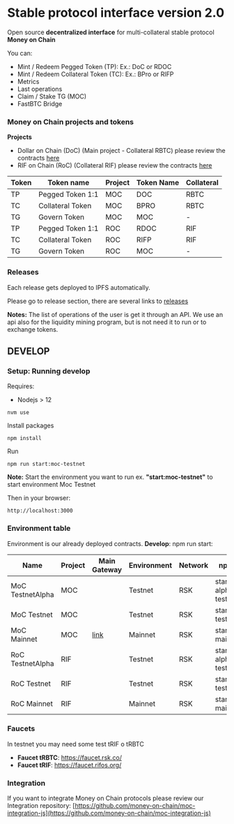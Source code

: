 # Stable protocol interface version 2.0

Open source **decentralized interface** for multi-collateral stable protocol **Money on Chain**

You can:

* Mint / Redeem Pegged Token (TP): Ex.: DoC or RDOC
* Mint / Redeem Collateral Token (TC): Ex.: BPro or RIFP
* Metrics
* Last operations
* Claim / Stake TG (MOC)
* FastBTC Bridge


### Money on Chain projects and tokens 

**Projects**

* Dollar on Chain (DoC) (Main project - Collateral RBTC) please review the contracts [here](https://github.com/money-on-chain/main-RBTC-contract)
* RIF on Chain (RoC) (Collateral RIF) please review the contracts [here](https://github.com/money-on-chain/RDOC-Contract) 


| Token | Token name       | Project | Token Name | Collateral |
|-------|------------------|---------|------------|------------|
| TP    | Pegged Token 1:1 | MOC     | DOC        | RBTC       |
| TC    | Collateral Token | MOC     | BPRO       | RBTC       |
| TG    | Govern Token     | MOC     | MOC        | -          |
| TP    | Pegged Token 1:1 | ROC     | RDOC       | RIF        |
| TC    | Collateral Token | ROC     | RIFP       | RIF        |
| TG    | Govern Token     | ROC     | MOC        | -          |

### Releases

Each release gets deployed to IPFS automatically.

Please go to release section, there are several links to [releases](https://github.com/money-on-chain/release) 

**Notes:** The list of operations of the user is get it through an  API. We use an api also for the liquidity mining program, but is not need it to run or to exchange tokens.


## DEVELOP

### Setup: Running develop

Requires:

* Nodejs > 12

`nvm use`

Install packages

`npm install`

Run

`npm run start:moc-testnet`

**Note:** Start the environment you want to run ex. **"start:moc-testnet"** to start environment Moc Testnet 

Then in your browser:

`http://localhost:3000`


### Environment table

Environment is our already deployed contracts. 
**Develop**: npm run start:<environment>

| Name             | Project | Main Gateway                           | Environment | Network | npm run                 |
|------------------|---------|----------------------------------------|-------------|---------|-------------------------|
| MoC TestnetAlpha | MOC     |                                        | Testnet     | RSK     | start:moc-alpha-testnet |
| MoC Testnet      | MOC     |                                        | Testnet     | RSK     | start:moc-testnet       |
| MoC Mainnet      | MOC     | [link](https://alpha.moneyonchain.com) | Mainnet     | RSK     | start:moc-mainnet       |
| RoC TestnetAlpha | RIF     |                                        | Testnet     | RSK     | start:roc-alpha-testnet |
| RoC Testnet      | RIF     |                                        | Testnet     | RSK     | start:roc-testnet       |
| RoC Mainnet      | RIF     |                                        | Mainnet     | RSK     | start:roc-mainnet       |


### Faucets

In testnet you may need some test tRIF o tRBTC

* **Faucet tRBTC**: https://faucet.rsk.co/
* **Faucet tRIF**: https://faucet.rifos.org/


### Integration

If you want to integrate Money on Chain protocols please review our Integration repository:  [https://github.com/money-on-chain/moc-integration-js](https://github.com/money-on-chain/moc-integration-js)
